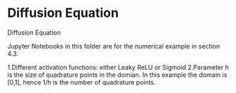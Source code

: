 # Diffusion Equation

Diffusion Equation

Jupyter Notebooks in this folder are for the numerical example in section 4.3.

1.Different activation functions: either Leaky ReLU or Sigmoid
2.Parameter h is the size of quadrature points in the domian. In this example the domain is [0,1], hence 1/h is the number of quadrature points.
